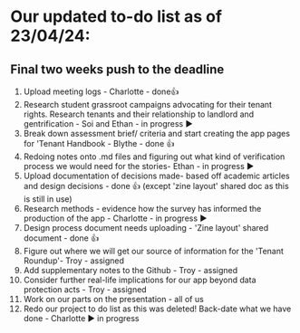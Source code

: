 # Our updated to-do list as of 23/04/24:
## Final two weeks push to the deadline
1. Upload meeting logs - Charlotte - done👍
2. Research student grassroot campaigns advocating for their tenant rights. Research tenants and their relationship to landlord and gentrification - Soi and Ethan - in progress ▶️
3. Break down assessment brief/ criteria and start creating the app pages for 'Tenant Handbook - Blythe - done 👍
4. Redoing notes onto .md files and figuring out what kind of verification process we would need for the stories- Ethan - in progress ▶️
5. Upload documentation of decisions made- based off academic articles and design decisions - done 👍 (except 'zine layout' shared doc as this is still in use)
6. Research methods - evidence how the survey has informed the production of the app - Charlotte - in progress ▶️
7. Design process document needs uploading - 'Zine layout' shared document - done 👍
8. Figure out where we will get our source of information for the 'Tenant Roundup'- Troy - assigned
9. Add supplementary notes to the Github - Troy - assigned
10. Consider further real-life implications for our app beyond data protection acts - Troy - assigned
11. Work on our parts on the presentation - all of us
12. Redo our project to do list as this was deleted! Back-date what we have done - Charlotte ▶️ in progress

